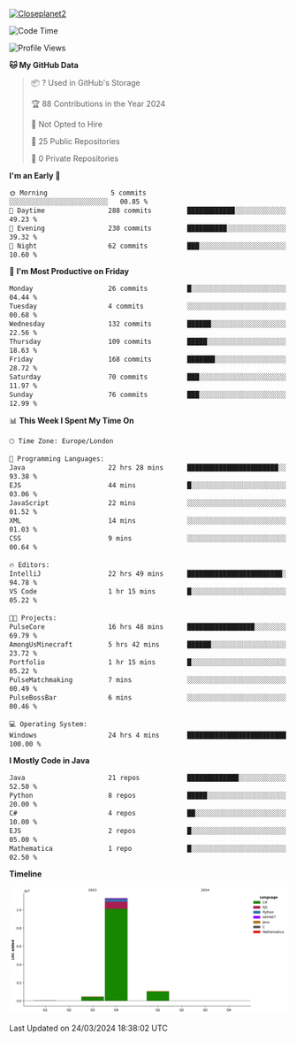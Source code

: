[![Closeplanet2](https://github-readme-stats.vercel.app/api?username=Closeplanet2&show_icons=true&theme=tokyonight&count_private=true)]([https://github.com/Closeplanet2])

<!--START_SECTION:waka-->
![Code Time](http://img.shields.io/badge/Code%20Time-466%20hrs%2041%20mins-blue)

![Profile Views](http://img.shields.io/badge/Profile%20Views-0-blue)

**🐱 My GitHub Data** 

> 📦 ? Used in GitHub's Storage 
 > 
> 🏆 88 Contributions in the Year 2024
 > 
> 🚫 Not Opted to Hire
 > 
> 📜 25 Public Repositories 
 > 
> 🔑 0 Private Repositories 
 > 
**I'm an Early 🐤** 

```text
🌞 Morning                5 commits           ░░░░░░░░░░░░░░░░░░░░░░░░░   00.85 % 
🌆 Daytime                288 commits         ████████████░░░░░░░░░░░░░   49.23 % 
🌃 Evening                230 commits         ██████████░░░░░░░░░░░░░░░   39.32 % 
🌙 Night                  62 commits          ███░░░░░░░░░░░░░░░░░░░░░░   10.60 % 
```
📅 **I'm Most Productive on Friday** 

```text
Monday                   26 commits          █░░░░░░░░░░░░░░░░░░░░░░░░   04.44 % 
Tuesday                  4 commits           ░░░░░░░░░░░░░░░░░░░░░░░░░   00.68 % 
Wednesday                132 commits         ██████░░░░░░░░░░░░░░░░░░░   22.56 % 
Thursday                 109 commits         █████░░░░░░░░░░░░░░░░░░░░   18.63 % 
Friday                   168 commits         ███████░░░░░░░░░░░░░░░░░░   28.72 % 
Saturday                 70 commits          ███░░░░░░░░░░░░░░░░░░░░░░   11.97 % 
Sunday                   76 commits          ███░░░░░░░░░░░░░░░░░░░░░░   12.99 % 
```


📊 **This Week I Spent My Time On** 

```text
🕑︎ Time Zone: Europe/London

💬 Programming Languages: 
Java                     22 hrs 28 mins      ███████████████████████░░   93.38 % 
EJS                      44 mins             █░░░░░░░░░░░░░░░░░░░░░░░░   03.06 % 
JavaScript               22 mins             ░░░░░░░░░░░░░░░░░░░░░░░░░   01.52 % 
XML                      14 mins             ░░░░░░░░░░░░░░░░░░░░░░░░░   01.03 % 
CSS                      9 mins              ░░░░░░░░░░░░░░░░░░░░░░░░░   00.64 % 

🔥 Editors: 
IntelliJ                 22 hrs 49 mins      ████████████████████████░   94.78 % 
VS Code                  1 hr 15 mins        █░░░░░░░░░░░░░░░░░░░░░░░░   05.22 % 

🐱‍💻 Projects: 
PulseCore                16 hrs 48 mins      █████████████████░░░░░░░░   69.79 % 
AmongUsMinecraft         5 hrs 42 mins       ██████░░░░░░░░░░░░░░░░░░░   23.72 % 
Portfolio                1 hr 15 mins        █░░░░░░░░░░░░░░░░░░░░░░░░   05.22 % 
PulseMatchmaking         7 mins              ░░░░░░░░░░░░░░░░░░░░░░░░░   00.49 % 
PulseBossBar             6 mins              ░░░░░░░░░░░░░░░░░░░░░░░░░   00.46 % 

💻 Operating System: 
Windows                  24 hrs 4 mins       █████████████████████████   100.00 % 
```

**I Mostly Code in Java** 

```text
Java                     21 repos            █████████████░░░░░░░░░░░░   52.50 % 
Python                   8 repos             █████░░░░░░░░░░░░░░░░░░░░   20.00 % 
C#                       4 repos             ██░░░░░░░░░░░░░░░░░░░░░░░   10.00 % 
EJS                      2 repos             █░░░░░░░░░░░░░░░░░░░░░░░░   05.00 % 
Mathematica              1 repo              █░░░░░░░░░░░░░░░░░░░░░░░░   02.50 % 
```



**Timeline**

![Lines of Code chart](https://raw.githubusercontent.com/Closeplanet2/Closeplanet2/main/assets/bar_graph.png)


 Last Updated on 24/03/2024 18:38:02 UTC
<!--END_SECTION:waka-->
